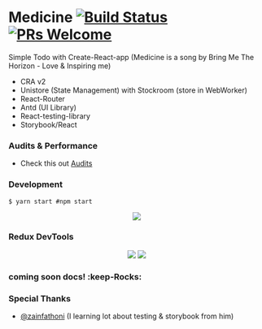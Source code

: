 # Medicine [![Build Status](https://travis-ci.com/ri7nz/Medicine.svg?branch=master)](https://travis-ci.com/ri7nz/Medicine) [![PRs Welcome](https://img.shields.io/badge/PRs-welcome-green.svg)](https://github.com/ri7nz/Medicine/pulls)

Simple Todo with Create-React-app (Medicine is a song by Bring Me The Horizon - Love & Inspiring me)

- CRA v2
- Unistore (State Management) with Stockroom (store in WebWorker)
- React-Router
- Antd (UI Library)
- React-testing-library
- Storybook/React

### Audits & Performance

- Check this out [Audits](https://github.com/ri7nz/Medicine/tree/dev/audits)

### Development

```
$ yarn start #npm start
```

<div style="text-align:center">
  <a href="#development"><img src="https://github.com/ri7nz/Medicine/blob/dev/docs/main.png"/></a>
</div>
                                                                                           
### Redux DevTools
<div style="text-align:center">
<a href="#development"><img src="https://github.com/ri7nz/Medicine/blob/dev/docs/redux-devtools.png"/></a>
<a href="#development"><img src="https://github.com/ri7nz/Medicine/blob/dev/docs/redux-devtools-2.png"/></a>
</div>

### coming soon docs! :keep-Rocks:

### Special Thanks

- [@zainfathoni](https://github.com/zainfathoni) (I learning lot about testing & storybook from him)
